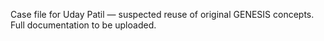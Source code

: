 Case file for Uday Patil — suspected reuse of original GENESIS concepts.
Full documentation to be uploaded.
